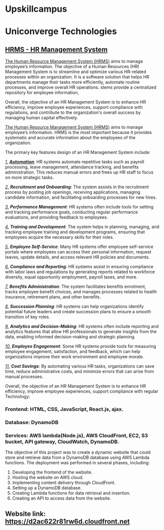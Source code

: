 # Upskillcampus
# Uniconverge Technologies


## [HRMS - HR Management System]()

[The Human Resource Management System (HRMS)]() aims to manage employee’s information. The objective of a Human Resources (HR) Management System is to streamline and optimize various HR-related processes within an organization. It is a software solution that helps HR departments manage their tasks more efficiently, automate routine processes, and improve overall HR operations. stems provide a centralized repository for employee information, 

Overall, the objective of an HR Management System is to enhance HR efficiency, improve employee experiences, support compliance with regulations, and contribute to the organization's overall success by managing human capital effectively.



[The Human Resource Management System (HRMS)]() aims to manage employee’s information. HRMS is the most important because it provides systematic and accurate information about the employees of the organization. 

The primary key features design of an HR Management System include:

[*1.*]()	[***Automation***](): HR systems automate repetitive tasks such as payroll processing, leave management, attendance tracking, and benefits administration. This reduces manual errors and frees up HR staff to focus on more strategic tasks.

[*2.*]()	***Recruitment and Onboarding***: The system assists in the recruitment process by posting job openings, receiving applications, managing candidate information, and facilitating onboarding processes for new hires.

[*3.*]()	***Performance Management***: HR systems often include tools for setting and tracking performance goals, conducting regular performance evaluations, and providing feedback to employees.

[*4.*]()	***Training and Development***: The system helps in planning, managing, and tracking employee training and development programs, ensuring that employees acquire the necessary skills for their roles.

[*5.*]()	***Employee Self-Service***: Many HR systems offer employee self-service portals where employees can access their personal information, request leaves, update details, and access relevant HR policies and documents.

[*6.*]()	***Compliance and Reporting***: HR systems assist in ensuring compliance with labor laws and regulations by generating reports related to workforce diversity, equal opportunity employment, payroll taxes, and more.

[*7.*]()	***Benefits Administration***: The system facilitates benefits enrolment, tracks employee benefit choices, and manages processes related to health insurance, retirement plans, and other benefits.

[*8.*]()	***Succession Planning***: HR systems can help organizations identify potential future leaders and create succession plans to ensure a smooth transition of key roles.

[*9.*]()	***Analytics and Decision-Making***: HR systems often include reporting and analytics features that allow HR professionals to generate insights from the data, enabling informed decision-making and strategic planning.

[*10.*]()	***Employee Engagement***: Some HR systems provide tools for measuring employee engagement, satisfaction, and feedback, which can help organizations improve their work environment and employee morale.

[*11.*]()	***Cost Savings***: By automating various HR tasks, organizations can save time, reduce administrative costs, and minimize errors that can arise from manual processes.
    
Overall, the objective of an HR Management System is to enhance HR efficiency, improve employee experiences, support compliance with regular
Technology:

### Frontend: HTML, CSS, JavaScript, React.js, ajax.
### Database: DynamoDB
### Services: AWS lambda(Node.js), AWS CloudFront, EC2, S3 bucket, API gateway, CloudWatch, DynamoDB.


The objective of this project was to create a dynamic website that could store and retrieve data from a DynamoDB database using AWS Lambda functions. The deployment was performed in several phases, including:

1.	Developing the frontend of the website.
2.	Hosting the website on AWS cloud.
3.	Implementing content delivery through CloudFront.
4.	Setting up a DynamoDB database.
5.	Creating Lambda functions for data retrieval and insertion.
6.	Creating an API to access data from the website.
   
## Website link: https://d2ac622r81rw6d.cloudfront.net  


